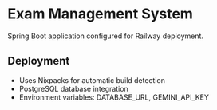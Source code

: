 # Exam Management System

Spring Boot application configured for Railway deployment.

## Deployment
- Uses Nixpacks for automatic build detection
- PostgreSQL database integration
- Environment variables: DATABASE_URL, GEMINI_API_KEY
